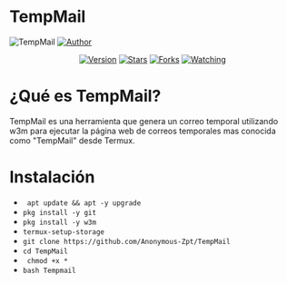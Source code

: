 # TempMail
![TempMail](https://github.com/Anonymous-Zpt/Archivos/TempMail.jpg) 
<a href="https://github.com/Anonymous-Zpt"><img title="Author" src="https://img.shields.io/badge/Author-Anonymous%20Zpt-svg?style=for-the-badge&logo=github"></a>
<div align="center">
<a href="#"><img title="Version" src="https://img.shields.io/badge/Version-0.1-green.svg?style=flat-square"></a>
<a href="https://github.com/Anonymous-Zpt/TempMail/stargazers/"><img title="Stars" src="https://img.shields.io/github/stars/Anonymous-Zpt/TempMail?color=red&style=flat-square"></a>
<a href="https://github.com/Anonymous-Zpt/TempMail/network/members"><img title="Forks" src="https://img.shields.io/github/forks/Anonymous-Zpt/TempMail?color=red&style=flat-square"></a>
<a href="https://github.com/Anonymous-Zpt/TempMail/watchers"><img title="Watching" src="https://img.shields.io/github/watchers/Anonymous-Zpt/TempMail?label=Watchers&color=blue&style=flat-square"></a>
</div>

# ¿Qué es TempMail? 

TempMail es una herramienta que genera un correo temporal utilizando w3m para ejecutar la página web de correos temporales mas conocida como "TempMail" desde Termux.

# Instalación 

* ` apt update && apt -y upgrade` 
* ` pkg install -y git `
* ` pkg install -y w3m `
* ` termux-setup-storage `
* ` git clone https://github.com/Anonymous-Zpt/TempMail `
* ` cd TempMail `
* ` chmod +x *`
* ` bash Tempmail `
